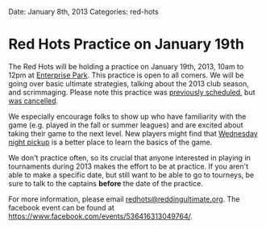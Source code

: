 Date: January 8th, 2013
Categories: red-hots

# Red Hots Practice on January 19th

The Red Hots will be holding a practice on January 19th, 2013, 10am to 12pm at [Enterprise Park](/places/enterprise).
This practice is open to all comers.
We will be going over basic ultimate strategies, talking about the 2013 club season, and scrimmaging.
Please note this practice was [previously scheduled](/news/2012/10/24/red-hots-practice), but [was cancelled](https://www.facebook.com/groups/ReddingUltimateAssociation/permalink/346427662120187/).

<!-- ~~fold~~ -->

We especially encourage folks to show up who have familiarity with the game (e.g. played in the fall or summer leagues) and are excited about taking their game to the next level.
New players might find that [Wednesday night pickup](/leagues/raful) is a better place to learn the basics of the game.

We don't practice often, so its crucial that anyone interested in playing in tournaments during 2013 makes the effort to be at practice.
If you aren't able to make a specific date, but still want to be able to go to tourneys, be sure to talk to the captains **before** the date of the practice.

For more information, please email <redhots@reddingultimate.org>.
The facebook event can be found at <https://www.facebook.com/events/536416313049764/>.
